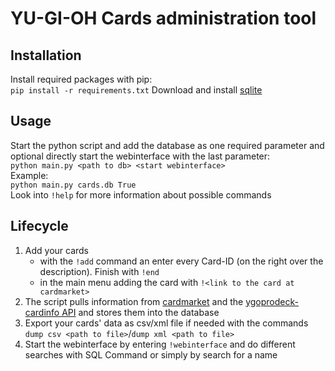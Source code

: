 # YU-GI-OH Cards administration tool

## Installation
Install required packages with pip:  
```pip install -r requirements.txt```
Download and install [sqlite](https://www.sqlite.org/index.html)  

## Usage
Start the python script and add the database as one required parameter and 
optional directly start the webinterface with the last parameter:  
```python main.py <path to db> <start webinterface>```  
Example:  
```python main.py cards.db True ```  
Look into ```!help``` for more information about possible commands  

## Lifecycle

 1. Add your cards  
    - with the ```!add``` command an enter every Card-ID (on the right over the description). Finish with ```!end```
    - in the main menu adding the card with ```!<link to the card at cardmarket>```  
 2. The script pulls information from [cardmarket](https://www.cardmarket.com/de/YuGiOh) and the [ygoprodeck-cardinfo API](https://db.ygoprodeck.com/api-guide/) and stores them into the database
 3. Export your cards' data as csv/xml file if needed with the commands ```dump csv <path to file>```/```dump xml <path to file>```
 4. Start the webinterface by entering ```!webinterface``` and do different searches with SQL Command or simply by search for a name
